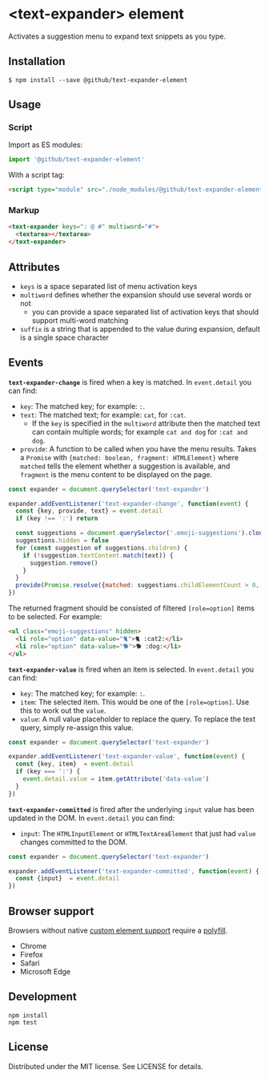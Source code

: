 # &lt;text-expander&gt; element

Activates a suggestion menu to expand text snippets as you type.

## Installation

```
$ npm install --save @github/text-expander-element
```

## Usage

### Script

Import as ES modules:

```js
import '@github/text-expander-element'
```

With a script tag:

```html
<script type="module" src="./node_modules/@github/text-expander-element/dist/bundle.js">
```

### Markup

```html
<text-expander keys=": @ #" multiword="#">
  <textarea></textarea>
</text-expander>
```

## Attributes

- `keys` is a space separated list of menu activation keys
- `multiword` defines whether the expansion should use several words or not
  - you can provide a space separated list of activation keys that should support multi-word matching
- `suffix` is a string that is appended to the value during expansion, default is a single space character

## Events

**`text-expander-change`** is fired when a key is matched. In `event.detail` you can find:

- `key`: The matched key; for example: `:`.
- `text`: The matched text; for example: `cat`, for `:cat`.
  - If the `key` is specified in the `multiword` attribute then the matched text can contain multiple words; for example `cat and dog` for `:cat and dog`.
- `provide`: A function to be called when you have the menu results. Takes a `Promise` with `{matched: boolean, fragment: HTMLElement}` where `matched` tells the element whether a suggestion is available, and `fragment` is the menu content to be displayed on the page.

```js
const expander = document.querySelector('text-expander')

expander.addEventListener('text-expander-change', function(event) {
  const {key, provide, text} = event.detail
  if (key !== ':') return

  const suggestions = document.querySelector('.emoji-suggestions').cloneNode(true)
  suggestions.hidden = false
  for (const suggestion of suggestions.children) {
    if (!suggestion.textContent.match(text)) {
      suggestion.remove()
    }
  }
  provide(Promise.resolve({matched: suggestions.childElementCount > 0, fragment: suggestions}))
})
```

The returned fragment should be consisted of filtered `[role=option]` items to be selected. For example:

```html
<ul class="emoji-suggestions" hidden>
  <li role="option" data-value="🐈">🐈 :cat2:</li>
  <li role="option" data-value="🐕">🐕 :dog:</li>
</ul>
```

**`text-expander-value`** is fired when an item is selected. In `event.detail` you can find:

- `key`: The matched key; for example: `:`.
- `item`: The selected item. This would be one of the `[role=option]`. Use this to work out the `value`.
- `value`: A null value placeholder to replace the query. To replace the text query, simply re-assign this value.

```js
const expander = document.querySelector('text-expander')

expander.addEventListener('text-expander-value', function(event) {
  const {key, item}  = event.detail
  if (key === ':') {
    event.detail.value = item.getAttribute('data-value')
  }
})
```

**`text-expander-committed`** is fired after the underlying `input` value has been updated in the DOM. In `event.detail` you can find:

- `input`: The `HTMLInputElement` or `HTMLTextAreaElement` that just had `value` changes committed to the DOM.

```js
const expander = document.querySelector('text-expander')

expander.addEventListener('text-expander-committed', function(event) {
  const {input}  = event.detail
})
```

## Browser support

Browsers without native [custom element support][support] require a [polyfill][].

- Chrome
- Firefox
- Safari
- Microsoft Edge

[support]: https://caniuse.com/#feat=custom-elementsv1
[polyfill]: https://github.com/webcomponents/custom-elements

## Development

```
npm install
npm test
```

## License

Distributed under the MIT license. See LICENSE for details.
